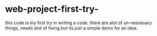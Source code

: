 # web-project-first-try-

this code is my first try in writing a code. there are alot of un-nessesary things, needs alot of fixing but its just a simple demo for an idea.
